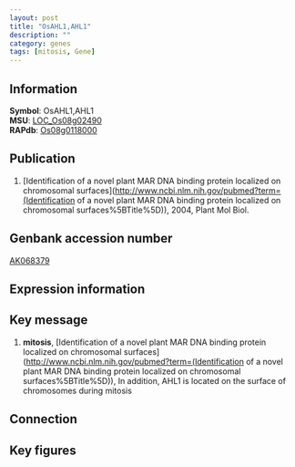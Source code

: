 ```yaml
---
layout: post
title: "OsAHL1,AHL1"
description: ""
category: genes
tags: [mitosis, Gene]
---
```


## Information
__Symbol__: OsAHL1,AHL1  
__MSU__: [LOC_Os08g02490](http://rice.plantbiology.msu.edu/cgi-bin/ORF_infopage.cgi?orf=LOC_Os08g02490)  
__RAPdb__: [Os08g0118000](http://rapdb.dna.affrc.go.jp/viewer/gbrowse_details/irgsp1?name=Os08g0118000)  

## Publication
1. [Identification of a novel plant MAR DNA binding protein localized on chromosomal surfaces](http://www.ncbi.nlm.nih.gov/pubmed?term=(Identification of a novel plant MAR DNA binding protein localized on chromosomal surfaces%5BTitle%5D)), 2004, Plant Mol Biol.

## Genbank accession number
[AK068379](http://www.ncbi.nlm.nih.gov/nuccore/AK068379)

## Expression information

## Key message
1. __mitosis__, [Identification of a novel plant MAR DNA binding protein localized on chromosomal surfaces](http://www.ncbi.nlm.nih.gov/pubmed?term=(Identification of a novel plant MAR DNA binding protein localized on chromosomal surfaces%5BTitle%5D)),  In addition, AHL1 is located on the surface of chromosomes during mitosis

## Connection

## Key figures


